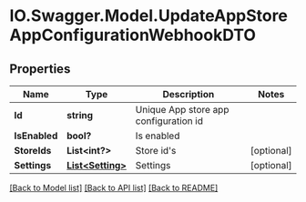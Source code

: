 # IO.Swagger.Model.UpdateAppStoreAppConfigurationWebhookDTO
## Properties

Name | Type | Description | Notes
------------ | ------------- | ------------- | -------------
**Id** | **string** | Unique App store app configuration id | 
**IsEnabled** | **bool?** | Is enabled | 
**StoreIds** | **List&lt;int?&gt;** | Store id&#39;s | [optional] 
**Settings** | [**List&lt;Setting&gt;**](Setting.md) | Settings | [optional] 

[[Back to Model list]](../README.md#documentation-for-models) [[Back to API list]](../README.md#documentation-for-api-endpoints) [[Back to README]](../README.md)

